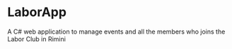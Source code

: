 # LaborApp
A C# web application to manage events and all the members who joins the Labor Club in Rimini
